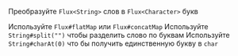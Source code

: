 Преобразуйте `Flux<String>` слов в `Flux<Character>` букв
   
<div class="hint">
  Используйте <code>Flux#flatMap</code> или <code>Flux#concatMap</code>
  Используйте <code>String#split("")</code> чтобы разделить слово по буквам
  Используйте <code>String#charAt(0)</code> что бы получить единственную букву в <code>char</code>
</div>